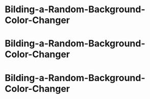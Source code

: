 # Bilding-a-Random-Background-Color-Changer
# Bilding-a-Random-Background-Color-Changer
# Bilding-a-Random-Background-Color-Changer
